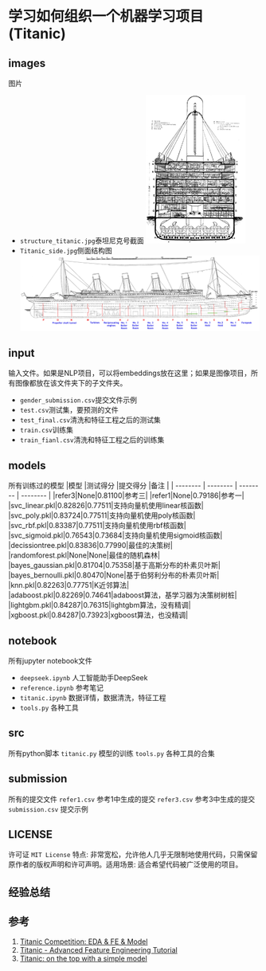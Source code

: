 # 学习如何组织一个机器学习项目(Titanic)
## images
图片
- `structure_titanic.jpg`泰坦尼克号截面
    <img src="images/structure_titanic.jpg" alt="泰坦尼克号的结构图" width="200">
- `Titanic_side.jpg`侧面结构图
    ![侧面结构图](images/Titanic_side.jpg)

## input
输入文件。如果是NLP项目，可以将embeddings放在这里；如果是图像项目，所有图像都放在该文件夹下的子文件夹。
- `gender_submission.csv`提交文件示例
- `test.csv`测试集，要预测的文件
- `test_final.csv`清洗和特征工程之后的测试集
- `train.csv`训练集
- `train_fianl.csv`清洗和特征工程之后的训练集

## models
所有训练过的模型
|模型      |测试得分   |提交得分   |备注      |
| -------- | -------- | -------- | -------- |
|refer3|None|0.81100|参考三|
|refer1|None|0.79186|参考一|
|svc_linear.pkl|0.82826|0.77511|支持向量机使用linear核函数|
|svc_poly.pkl|0.83724|0.77511|支持向量机使用poly核函数|
|svc_rbf.pkl|0.83387|0.77511|支持向量机使用rbf核函数|
|svc_sigmoid.pkl|0.76543|0.73684|支持向量机使用sigmoid核函数|
|decissiontree.pkl|0.83836|0.77990|最佳的决策树|
|randomforest.pkl|None|None|最佳的随机森林|
|bayes_gaussian.pkl|0.81704|0.75358|基于高斯分布的朴素贝叶斯|
|bayes_bernoulli.pkl|0.80470|None|基于伯努利分布的朴素贝叶斯|
|knn.pkl|0.82263|0.77751|K近邻算法|
|adaboost.pkl|0.82269|0.74641|adaboost算法，基学习器为决策树树桩|
|lightgbm.pkl|0.84287|0.76315|lightgbm算法，没有精调|
|xgboost.pkl|0.84287|0.73923|xgboost算法，也没精调|

## notebook
所有jupyter notebook文件
- `deepseek.ipynb` 人工智能助手DeepSeek
- `reference.ipynb` 参考笔记
- `titanic.ipynb` 数据详情，数据清洗，特征工程
- `tools.py` 各种工具

## src
所有python脚本
`titanic.py` 模型的训练
`tools.py` 各种工具的合集

## submission
所有的提交文件
`refer1.csv` 参考1中生成的提交
`refer3.csv` 参考3中生成的提交
`submission.csv` 提交示例
## LICENSE
许可证
`MIT License`
特点: 非常宽松，允许他人几乎无限制地使用代码，只需保留原作者的版权声明和许可声明。适用场景: 适合希望代码被广泛使用的项目。

## 经验总结

## 参考
1. [Titanic Competition: EDA & FE & Model](https://www.kaggle.com/code/mariyamalshatta/titanic-competition-eda-fe-model)
2. [Titanic - Advanced Feature Engineering Tutorial](https://www.kaggle.com/code/gunesevitan/titanic-advanced-feature-engineering-tutorial)
3. [Titanic: on the top with a simple model](https://www.kaggle.com/code/goldens/titanic-on-the-top-with-a-simple-model)